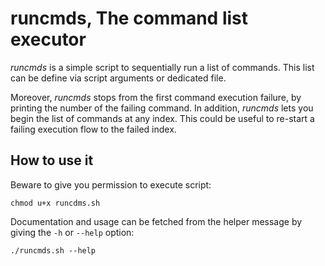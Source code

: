 # runcmds, The command list executor

_runcmds_ is a simple script to sequentially run a list of commands. This list can be define via script arguments or dedicated file.

Moreover, _runcmds_ stops from the first command execution failure, by printing the number of the failing command. In addition, _runcmds_ lets you begin the list of commands at any index.
This could be useful to re-start a failing execution flow to the failed index.

## How to use it

Beware to give you permission to execute script:

    chmod u+x runcdms.sh

Documentation and usage can be fetched from the helper message by giving the `-h` or `--help` option:

    ./runcmds.sh --help

